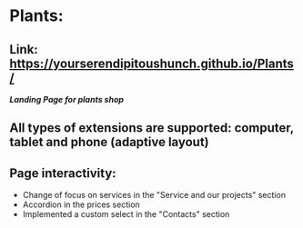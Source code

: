 # Plants: 
## Link: https://yourserendipitoushunch.github.io/Plants/
***Landing Page for plants shop***

## All types of extensions are supported: computer, tablet and phone (adaptive layout)

## Page interactivity:
* Change of focus on services in the "Service and our projects" section
* Accordion in the prices section
* Implemented a custom select in the "Contacts" section
